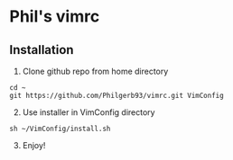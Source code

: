 # Phil's vimrc

## Installation

1. Clone github repo from home directory
```shell
cd ~
git https://github.com/Philgerb93/vimrc.git VimConfig
```

2. Use installer in VimConfig directory
```shell
sh ~/VimConfig/install.sh
```

3. Enjoy!
